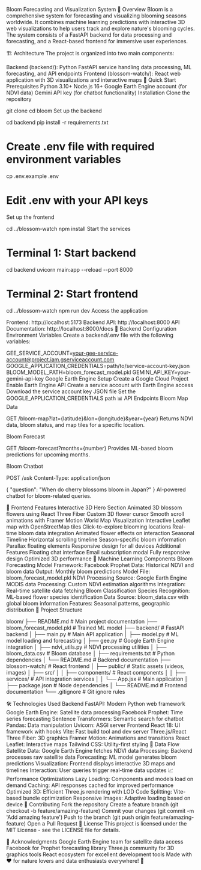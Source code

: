 Bloom Forecasting and Visualization System
🌸 Overview
Bloom is a comprehensive system for forecasting and visualizing blooming seasons worldwide. It combines machine learning predictions with interactive 3D web visualizations to help users track and explore nature's blooming cycles. The system consists of a FastAPI backend for data processing and forecasting, and a React-based frontend for immersive user experiences.

🏗️ Architecture
The project is organized into two main components:

Backend (backend/): Python FastAPI service handling data processing, ML forecasting, and API endpoints
Frontend (blossom-watch/): React web application with 3D visualizations and interactive maps
🚀 Quick Start
Prerequisites
Python 3.10+
Node.js 16+
Google Earth Engine account (for NDVI data)
Gemini API key (for chatbot functionality)
Installation
Clone the repository


git clone <repository-url>
cd bloom
Set up the backend


cd backend
pip install -r requirements.txt
# Create .env file with required environment variables
cp .env.example .env
# Edit .env with your API keys
Set up the frontend


cd ../blossom-watch
npm install
Start the services


# Terminal 1: Start backend
cd backend
uvicorn main:app --reload --port 8000

# Terminal 2: Start frontend
cd ../blossom-watch
npm run dev
Access the application

Frontend: http://localhost:5173
Backend API: http://localhost:8000
API Documentation: http://localhost:8000/docs
🔧 Backend Configuration
Environment Variables
Create a backend/.env file with the following variables:


GEE_SERVICE_ACCOUNT=your-gee-service-account@project.iam.gserviceaccount.com
GOOGLE_APPLICATION_CREDENTIALS=path/to/service-account-key.json
BLOOM_MODEL_PATH=bloom_forecast_model.pkl
GEMINI_API_KEY=your-gemini-api-key
Google Earth Engine Setup
Create a Google Cloud Project
Enable Earth Engine API
Create a service account with Earth Engine access
Download the service account key JSON file
Set the GOOGLE_APPLICATION_CREDENTIALS path
📊 API Endpoints
Bloom Map Data

GET /bloom-map?lat={latitude}&lon={longitude}&year={year}
Returns NDVI data, bloom status, and map tiles for a specific location.

Bloom Forecast

GET /bloom-forecast?months={number}
Provides ML-based bloom predictions for upcoming months.

Bloom Chatbot

POST /ask
Content-Type: application/json

{
  "question": "When do cherry blossoms bloom in Japan?"
}
AI-powered chatbot for bloom-related queries.

🎨 Frontend Features
Interactive 3D Hero Section
Animated 3D blossom flowers using React Three Fiber
Custom 3D flower cursor
Smooth scroll animations with Framer Motion
World Map Visualization
Interactive Leaflet map with OpenStreetMap tiles
Click-to-explore blooming locations
Real-time bloom data integration
Animated flower effects on interaction
Seasonal Timeline
Horizontal scrolling timeline
Season-specific bloom information
Parallax floating elements
Responsive design for all devices
Additional Features
Floating chat interface
Email subscription modal
Fully responsive design
Optimized 3D performance
🧠 Machine Learning Components
Bloom Forecasting Model
Framework: Facebook Prophet
Data: Historical NDVI and bloom data
Output: Monthly bloom predictions
Model File: bloom_forecast_model.pkl
NDVI Processing
Source: Google Earth Engine MODIS data
Processing: Custom NDVI estimation algorithms
Integration: Real-time satellite data fetching
Bloom Classification
Species Recognition: ML-based flower species identification
Data Source: bloom_data.csv with global bloom information
Features: Seasonal patterns, geographic distribution
📁 Project Structure

bloom/
├── README.md                    # Main project documentation
├── bloom_forecast_model.pkl     # Trained ML model
├── backend/                     # FastAPI backend
│   ├── main.py                  # Main API application
│   ├── model.py                 # ML model loading and forecasting
│   ├── gee.py                   # Google Earth Engine integration
│   ├── ndvi_utils.py            # NDVI processing utilities
│   ├── bloom_data.csv           # Bloom database
│   ├── requirements.txt         # Python dependencies
│   └── README.md                # Backend documentation
├── blossom-watch/               # React frontend
│   ├── public/                  # Static assets (videos, images)
│   ├── src/
│   │   ├── components/          # React components
│   │   ├── services/            # API integration services
│   │   └── App.jsx              # Main application
│   ├── package.json             # Node dependencies
│   └── README.md                # Frontend documentation
└── .gitignore                   # Git ignore rules

🛠️ Technologies Used
Backend
FastAPI: Modern Python web framework
Google Earth Engine: Satellite data processing
Facebook Prophet: Time series forecasting
Sentence Transformers: Semantic search for chatbot
Pandas: Data manipulation
Uvicorn: ASGI server
Frontend
React 18: UI framework with hooks
Vite: Fast build tool and dev server
Three.js/React Three Fiber: 3D graphics
Framer Motion: Animations and transitions
React Leaflet: Interactive maps
Tailwind CSS: Utility-first styling
🔄 Data Flow
Satellite Data: Google Earth Engine fetches NDVI data
Processing: Backend processes raw satellite data
Forecasting: ML model generates bloom predictions
Visualization: Frontend displays interactive 3D maps and timelines
Interaction: User queries trigger real-time data updates
📈 Performance Optimizations
Lazy Loading: Components and models load on demand
Caching: API responses cached for improved performance
Optimized 3D: Efficient Three.js rendering with LOD
Code Splitting: Vite-based bundle optimization
Responsive Images: Adaptive loading based on device
🤝 Contributing
Fork the repository
Create a feature branch (git checkout -b feature/amazing-feature)
Commit your changes (git commit -m 'Add amazing feature')
Push to the branch (git push origin feature/amazing-feature)
Open a Pull Request
📄 License
This project is licensed under the MIT License - see the LICENSE file for details.

🙏 Acknowledgments
Google Earth Engine team for satellite data access
Facebook for Prophet forecasting library
Three.js community for 3D graphics tools
React ecosystem for excellent development tools
Made with ❤️ for nature lovers and data enthusiasts everywhere! 🌸
